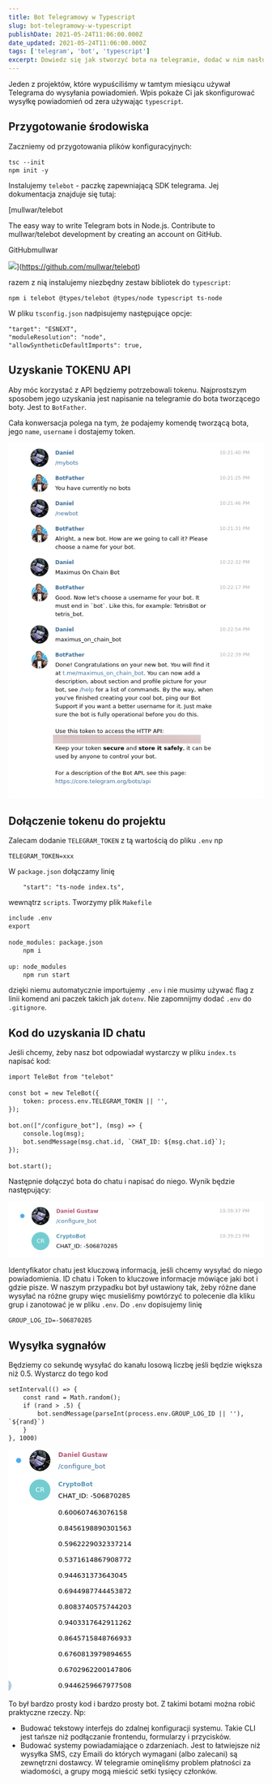 ```yaml
---
title: Bot Telegramowy w Typescript
slug: bot-telegramowy-w-typescript
publishDate: 2021-05-24T11:06:00.000Z
date_updated: 2021-05-24T11:06:00.000Z
tags: ['telegram', 'bot', 'typescript']
excerpt: Dowiedz się jak stworzyć bota na telegramie, dodać w nim nasłuch na komendy oraz skonfigurować wysyłanie powiadomień.
---
```


Jeden z projektów, które wypuściliśmy w tamtym miesiącu używał Telegrama do wysyłania powiadomień. Wpis pokaże Ci jak skonfigurować wysyłkę powiadomień od zera używając `typescript`.

## Przygotowanie środowiska

Zaczniemy od przygotowania plików konfiguracyjnych:

```
tsc --init
npm init -y
```

Instalujemy `telebot` - paczkę zapewniającą SDK telegrama. Jej dokumentacja znajduje się tutaj:

[mullwar/telebot

The easy way to write Telegram bots in Node.js. Contribute to mullwar/telebot development by creating an account on GitHub.

GitHubmullwar

![](https://opengraph.githubassets.com/28e2e0d632e6c5b5866fa981f2f368713cd217aeac325b6e15a0a50d59af327a/mullwar/telebot)](https://github.com/mullwar/telebot)

razem z nią instalujemy niezbędny zestaw bibliotek do `typescript`:

```
npm i telebot @types/telebot @types/node typescript ts-node
```

W pliku `tsconfig.json` nadpisujemy następujące opcje:

```
"target": "ESNEXT",
"moduleResolution": "node",
"allowSyntheticDefaultImports": true,
```

## Uzyskanie TOKENU API

Aby móc korzystać z API będziemy potrzebowali tokenu. Najprostszym sposobem jego uzyskania jest napisanie na telegramie do bota tworzącego boty. Jest to `BotFather`.

Cała konwersacja polega na tym, że podajemy komendę tworzącą bota, jego `name`, `username` i dostajemy token.

![](../../../assets/2021-05-24/Screenshot-from-2021-04-21-22-23-23.png)

## Dołączenie tokenu do projektu

Zalecam dodanie `TELEGRAM_TOKEN` z tą wartością do pliku `.env` np

```
TELEGRAM_TOKEN=xxx
```

W `package.json` dołączamy linię

```
    "start": "ts-node index.ts",
```

wewnątrz `scripts`. Tworzymy plik `Makefile`

```
include .env
export

node_modules: package.json
	npm i

up: node_modules
	npm run start
```

dzięki niemu automatycznie importujemy `.env` i nie musimy używać flag z linii komend ani paczek takich jak `dotenv`. Nie zapomnijmy dodać `.env` do `.gitignore`.

## Kod do uzyskania ID chatu

Jeśli chcemy, żeby nasz bot odpowiadał wystarczy w pliku `index.ts` napisać kod:

```
import TeleBot from "telebot"

const bot = new TeleBot({
    token: process.env.TELEGRAM_TOKEN || '',
});

bot.on(["/configure_bot"], (msg) => {
    console.log(msg);
    bot.sendMessage(msg.chat.id, `CHAT_ID: ${msg.chat.id}`);
});

bot.start();
```

Następnie dołączyć bota do chatu i napisać do niego. Wynik będzie następujący:

![](../../../assets/2021-05-24/Screenshot-from-2021-04-21-22-39-45.png)

Identyfikator chatu jest kluczową informacją, jeśli chcemy wysyłać do niego powiadomienia. ID chatu i Token to kluczowe informacje mówiące jaki bot i gdzie pisze. W naszym przypadku bot był ustawiony tak, żeby różne dane wysyłać na różne grupy więc musieliśmy powtórzyć to polecenie dla kliku grup i zanotować je w pliku `.env`. Do `.env` dopisujemy linię

```
GROUP_LOG_ID=-506870285
```

## Wysyłka sygnałów

Będziemy co sekundę wysyłać do kanału losową liczbę jeśli będzie większa niż 0.5. Wystarcz do tego kod

```
setInterval(() => {
    const rand = Math.random();
    if (rand > .5) {
        bot.sendMessage(parseInt(process.env.GROUP_LOG_ID || ''), `${rand}`)
    }
}, 1000)
```

![](../../../assets/2021-05-24/Screenshot-from-2021-04-21-22-48-26.png)

To był bardzo prosty kod i bardzo prosty bot. Z takimi botami można robić praktyczne rzeczy. Np:

* Budować tekstowy interfejs do zdalnej konfiguracji systemu. Takie CLI jest tańsze niż podłączanie frontendu, formularzy i przycisków.
* Budować systemy powiadamiające o zdarzeniach. Jest to łatwiejsze niż wysyłka SMS, czy Emaili do których wymagani (albo zalecani) są zewnętrzni dostawcy. W telegramie ominęliśmy problem płatności za wiadomości, a grupy mogą mieścić setki tysięcy członków.
